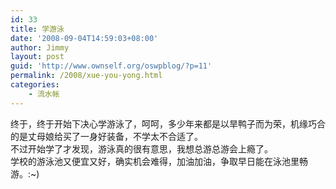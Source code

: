 ```yaml
---
id: 33
title: 学游泳
date: '2008-09-04T14:59:03+08:00'
author: Jimmy
layout: post
guid: 'http://www.ownself.org/oswpblog/?p=11'
permalink: /2008/xue-you-yong.html
categories:
    - 流水帐
---
```


 终于，终于开始下决心学游泳了，呵呵，多少年来都是以旱鸭子而为荣，机缘巧合的是丈母娘给买了一身好装备，不学太不合适了。  
 不过开始学了才发现，游泳真的很有意思，我想总游总游会上瘾了。  
 学校的游泳池又便宜又好，确实机会难得，加油加油，争取早日能在泳池里畅游。:~)
